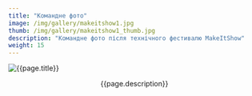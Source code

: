 ```yaml
---
title: "Командне фото"
image: /img/gallery/makeitshow1.jpg
thumb: /img/gallery/makeitshow1_thumb.jpg
description: "Командне фото після технічного фестивалю MakeItShow"
weight: 15
---
```


![{{page.title}} ]({{page.image}})

<p style="text-align: center;">{{page.description}}</p>
